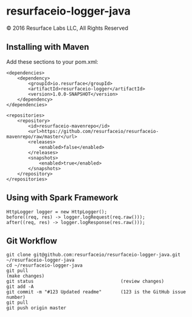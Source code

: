 # resurfaceio-logger-java
&copy; 2016 Resurface Labs LLC, All Rights Reserved

## Installing with Maven

Add these sections to your pom.xml:

    <dependencies>
        <dependency>
            <groupId>io.resurface</groupId>
            <artifactId>resurfaceio-logger</artifactId>
            <version>1.0.0-SNAPSHOT</version>
        </dependency>
    </dependencies>

    <repositories>
        <repository>
            <id>resurfaceio-mavenrepo</id>
            <url>https://github.com/resurfaceio/resurfaceio-mavenrepo/raw/master</url>
            <releases>
                <enabled>false</enabled>
            </releases>
            <snapshots>
                <enabled>true</enabled>
            </snapshots>
        </repository>
    </repositories>

## Using with Spark Framework
    
    HttpLogger logger = new HttpLogger();
    before((req, res) -> logger.logRequest(req.raw()));
    after((req, res) -> logger.logResponse(res.raw()));    
    
## Git Workflow 

    git clone git@github.com:resurfaceio/resurfaceio-logger-java.git ~/resurfaceio-logger-java
    cd ~/resurfaceio-logger-java
    git pull
    (make changes)
    git status                                (review changes)
    git add -A
    git commit -m "#123 Updated readme"       (123 is the GitHub issue number)
    git pull
    git push origin master    